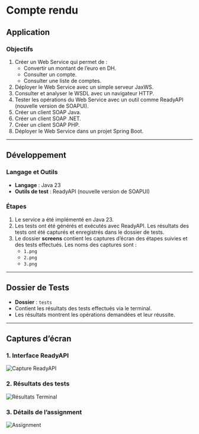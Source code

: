 # Compte rendu

## Application

### Objectifs

1. Créer un Web Service qui permet de :
   - Convertir un montant de l’euro en DH.
   - Consulter un compte.
   - Consulter une liste de comptes.
2. Déployer le Web Service avec un simple serveur JaxWS.
3. Consulter et analyser le WSDL avec un navigateur HTTP.
4. Tester les opérations du Web Service avec un outil comme ReadyAPI (nouvelle version de SOAPUI).
5. Créer un client SOAP Java.
6. Créer un client SOAP .NET.
7. Créer un client SOAP PHP.
8. Déployer le Web Service dans un projet Spring Boot.

---

## Développement

### Langage et Outils
- **Langage** : Java 23
- **Outils de test** : ReadyAPI (nouvelle version de SOAPUI)

### Étapes

1. Le service a été implémenté en Java 23.
2. Les tests ont été générés et exécutés avec ReadyAPI. Les résultats des tests ont été capturés et enregistrés dans le dossier de tests.
3. Le dossier **screens** contient les captures d’écran des étapes suivies et des tests effectués. Les noms des captures sont :
   - `1.png`
   - `2.png`
   - `3.png`

---

## Dossier de Tests

- **Dossier** : `tests`
- Contient les résultats des tests effectués via le terminal.
- Les résultats montrent les opérations demandées et leur réussite.

---

## Captures d’écran

### 1. Interface ReadyAPI
![Capture ReadyAPI](screens/1.png)

### 2. Résultats des tests
![Résultats Terminal](screens/2.png)

### 3. Détails de l’assignment
![Assignment](screens/3.png)
